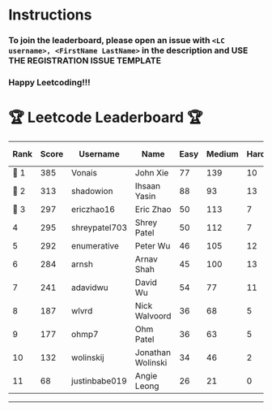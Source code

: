 # Instructions
### To join the leaderboard, please open an issue with `<LC username>, <FirstName LastName>` in the description and USE THE REGISTRATION ISSUE TEMPLATE
### Happy Leetcoding!!!


# 🏆 Leetcode Leaderboard 🏆

| Rank | Score | Username       | Name | Easy | Medium | Hard | Problems Solved |
|------|----------------|-----------------|-------------------|--------------|--------------|--------------|--------------|
| 🥇 1 | 385 | Vonais | John Xie | 77 | 139 | 10 | 226 |
| 🥈 2 | 313 | shadowion | Ihsaan Yasin | 88 | 93 | 13 | 194 |
| 🥉 3 | 297 | ericzhao16 | Eric Zhao | 50 | 113 | 7 | 170 |
| 4 | 295 | shreypatel703 | Shrey Patel | 50 | 112 | 7 | 169 |
| 5 | 292 | enumerative | Peter Wu | 46 | 105 | 12 | 163 |
| 6 | 284 | arnsh | Arnav Shah | 45 | 100 | 13 | 158 |
| 7 | 241 | adavidwu | David Wu | 54 | 77 | 11 | 142 |
| 8 | 187 | wlvrd | Nick Walvoord | 36 | 68 | 5 | 109 |
| 9 | 177 | ohmp7 | Ohm Patel | 36 | 63 | 5 | 104 |
| 10 | 132 | wolinskij | Jonathan Wolinski | 34 | 46 | 2 | 82 |
| 11 | 68 | justinbabe019 | Angie Leong | 26 | 21 | 0 | 47 |
---